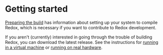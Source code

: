 Getting started
===============

[Preparing the build](ch02-04-preparing-the-build.html) has information about setting up your system to compile Redox, which is necessary if you want to contribute to Redox development.

If you aren't (currently) interested in going through the trouble of building Redox, you can download the latest release. See the instructions for [running in a virtual machine](ch02-02-try-vm.html) or [running on real hardware](ch02-03-real-hardware.html).
